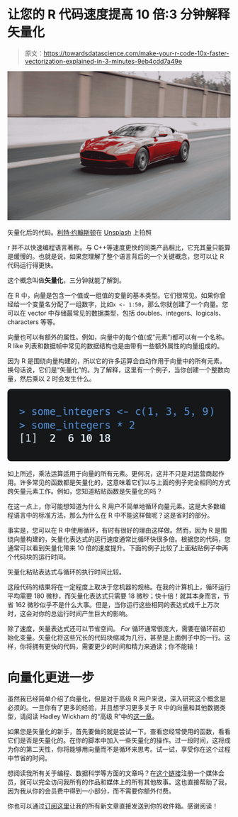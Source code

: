 # 让您的 R 代码速度提高 10 倍:3 分钟解释矢量化

> 原文：<https://towardsdatascience.com/make-your-r-code-10x-faster-vectorization-explained-in-3-minutes-9eb4cdd7a49e>

![](img/97ecf8d12b8305509af22ffae7000ea5.png)

矢量化后的代码。[利特·约翰斯顿](https://unsplash.com/@natejohnston?utm_source=medium&utm_medium=referral)在 [Unsplash](https://unsplash.com?utm_source=medium&utm_medium=referral) 上拍照

r 并不以快速编程语言著称。与 C++等速度更快的同类产品相比，它充其量只能算是缓慢的。也就是说，如果您理解了整个语言背后的一个关键概念，您可以让 R 代码运行得更快。

这个概念叫做**矢量化**，三分钟就能了解到。

在 R 中，向量是包含一个值或一组值的变量的基本类型。它们很常见。如果你曾经给一个变量名分配了一组数字，比如`x <- 1:50`，那么你就创建了一个向量。您可以在 vector 中存储最常见的数据类型，包括 doubles、integers、logicals、characters 等等。

向量也可以有额外的属性。例如，向量中的每个值(或“元素”)都可以有一个名称。R like 列表和数据帧中常见的数据结构也是由带有一些额外属性的向量组成的。

因为 R 是围绕向量构建的，所以它的许多运算会自动作用于向量中的所有元素。换句话说，它们是“矢量化”的。为了解释，这里有一个例子，当你创建一个整数向量，然后乘以 2 时会发生什么。

![](img/04f135be983263590bc2c21e2cd94140.png)

如上所述，乘法运算适用于向量的所有元素。更何况，这并不只是对运营商起作用。许多常见的函数都是矢量化的，这意味着它们以与上面的例子完全相同的方式跨矢量元素工作。例如，您知道粘贴函数是矢量化的吗？

在这一点上，你可能想知道为什么 R 用户不简单地循环向量元素。这是大多数编程语言中的标准方法，那么为什么在 R 中不能这样做呢？这是省时的部分。

事实是，您可以在 R 中使用循环，有时有很好的理由这样做。然而，因为 R 是围绕向量构建的，矢量化表达式的运行速度通常比循环快很多倍。根据您的代码，您通常可以看到矢量化带来 10 倍的速度提升。下面的例子比较了上面粘贴例子中两个代码块的运行时间。

矢量化粘贴表达式与循环的执行时间比较。

这段代码的结果将在一定程度上取决于您机器的规格。在我的计算机上，循环运行平均需要 180 微秒，而矢量化表达式只需要 18 微秒；快十倍！就其本身而言，节省 162 微秒似乎不是什么大事。但是，当你运行这些相同的表达式成千上万次时，这会对你的总运行时间产生巨大的影响。

除了速度，矢量表达式还可以节省空间。 *For* 循环通常很庞大，需要在循环前初始化变量。矢量化将这些冗长的代码块缩减为几行，甚至是上面例子中的一行。这样，你将拥有更快的代码，需要更少的时间和精力来通读；你不能输！

# 向量化更进一步

虽然我已经简单介绍了向量化，但是对于高级 R 用户来说，深入研究这个概念是必须的。一旦你有了更多的经验，并且想学习更多关于 R 中的向量和其他数据类型，请阅读 Hadley Wickham 的“高级 R”中的[这一章](https://adv-r.hadley.nz/vectors-chap.html)。

如果您是矢量化的新手，首先要做的就是尝试一下。查看您经常使用的函数，看看它们是否是矢量化的。在你的脚本中加入一些矢量化的操作。过一段时间，这将成为你的第二天性，你将能够用向量而不是循环来思考。试一试，享受你在这个过程中节省的时间。

想阅读我所有关于编程、数据科学等方面的文章吗？在[这个链接](https://medium.com/@roryspanton/membership)注册一个媒体会员，就可以完全访问我所有的作品和媒体上的所有其他故事。这也直接帮助了我，因为我从你的会员费中得到一小部分，而不需要你额外付费。

你也可以通过[订阅这里](https://roryspanton.medium.com/subscribe)让我的所有新文章直接发送到你的收件箱。感谢阅读！